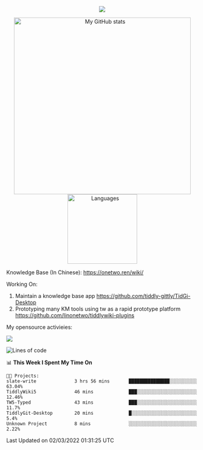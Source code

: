 <a href="https://github.com/linonetwo">
    <p align="center">
        <img src="https://github-profile-trophy.vercel.app/?username=linonetwo&column=7&theme=onedark"/>
    </p>
</a>
<a align="center" href="https://github.com/linonetwo">
  <p align="center">
    <img src="https://github-readme-stats.vercel.app/api?username=linonetwo&show_icons=true&count_private=true" alt="My GitHub stats" width="465"/>
    <img src="https://github-readme-stats.vercel.app/api/top-langs/?username=linonetwo&layout=compact&langs_count=10" alt="Languages" height="183">
  </p>
</a>

Knowledge Base (In Chinese): https://onetwo.ren/wiki/

Working On: 

1. Maintain a knowledge base app https://github.com/tiddly-gittly/TidGi-Desktop
1. Prototyping many KM tools using tw as a rapid prototype platform https://github.com/linonetwo/tiddlywiki-plugins

My opensource activieies:

![](https://visitor-badge.glitch.me/badge?page_id=linonetwo.linonetwo)

<!--START_SECTION:waka-->
![Lines of code](https://img.shields.io/badge/From%20Hello%20World%20I%27ve%20Written-2%20Million%20lines%20of%20code-blue)

📊 **This Week I Spent My Time On** 

```text
🐱‍💻 Projects: 
slate-write              3 hrs 56 mins       ███████████████░░░░░░░░░░   63.04% 
TiddlyWiki5              46 mins             ███░░░░░░░░░░░░░░░░░░░░░░   12.46% 
TW5-Typed                43 mins             ███░░░░░░░░░░░░░░░░░░░░░░   11.7% 
TiddlyGit-Desktop        20 mins             █░░░░░░░░░░░░░░░░░░░░░░░░   5.4% 
Unknown Project          8 mins              ░░░░░░░░░░░░░░░░░░░░░░░░░   2.22%

```


 Last Updated on 02/03/2022 01:31:25 UTC
<!--END_SECTION:waka-->
